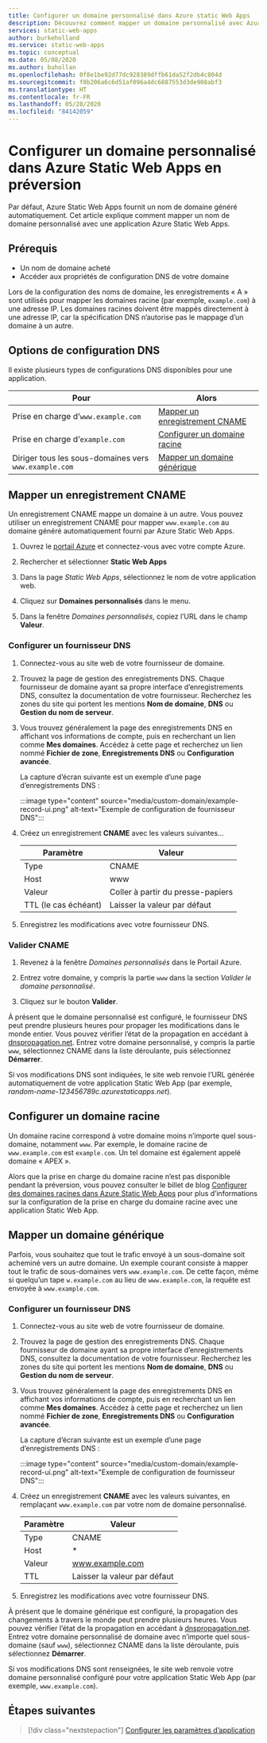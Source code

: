 ```yaml
---
title: Configurer un domaine personnalisé dans Azure static Web Apps
description: Découvrez comment mapper un domaine personnalisé avec Azure Static Web Apps
services: static-web-apps
author: burkeholland
ms.service: static-web-apps
ms.topic: conceptual
ms.date: 05/08/2020
ms.author: buhollan
ms.openlocfilehash: 0f8e1be92d77dc928389dffb61da52f2db4c804d
ms.sourcegitcommit: f0b206a6c6d51af096a4dc6887553d3de908abf3
ms.translationtype: HT
ms.contentlocale: fr-FR
ms.lasthandoff: 05/28/2020
ms.locfileid: "84142059"
---
```

# <a name="setup-a-custom-domain-in-azure-static-web-apps-preview"></a>Configurer un domaine personnalisé dans Azure Static Web Apps en préversion

Par défaut, Azure Static Web Apps fournit un nom de domaine généré automatiquement. Cet article explique comment mapper un nom de domaine personnalisé avec une application Azure Static Web Apps.

## <a name="prerequisites"></a>Prérequis

- Un nom de domaine acheté
- Accéder aux propriétés de configuration DNS de votre domaine

Lors de la configuration des noms de domaine, les enregistrements « A » sont utilisés pour mapper les domaines racine (par exemple, `example.com`) à une adresse IP. Les domaines racines doivent être mappés directement à une adresse IP, car la spécification DNS n’autorise pas le mappage d’un domaine à un autre.

## <a name="dns-configuration-options"></a>Options de configuration DNS

Il existe plusieurs types de configurations DNS disponibles pour une application.

| Pour                            | Alors                                                |
| ----------------------------------------- | --------------------------------------------------- |
| Prise en charge d’`www.example.com`                 | [Mapper un enregistrement CNAME](#map-a-cname-record)           |
| Prise en charge d’`example.com`                     | [Configurer un domaine racine](#configure-a-root-domain) |
| Diriger tous les sous-domaines vers `www.example.com` | [Mapper un domaine générique](#map-a-wildcard-domain)                   |

## <a name="map-a-cname-record"></a>Mapper un enregistrement CNAME

Un enregistrement CNAME mappe un domaine à un autre. Vous pouvez utiliser un enregistrement CNAME pour mapper `www.example.com` au domaine généré automatiquement fourni par Azure Static Web Apps.

1. Ouvrez le [portail Azure](https://portal.azure.com) et connectez-vous avec votre compte Azure.

1. Rechercher et sélectionner **Static Web Apps**

1. Dans la page _Static Web Apps_, sélectionnez le nom de votre application web.

1. Cliquez sur **Domaines personnalisés** dans le menu.

1. Dans la fenêtre _Domaines personnalisés_, copiez l’URL dans le champ **Valeur**.

### <a name="configure-dns-provider"></a>Configurer un fournisseur DNS

1. Connectez-vous au site web de votre fournisseur de domaine.

2. Trouvez la page de gestion des enregistrements DNS. Chaque fournisseur de domaine ayant sa propre interface d’enregistrements DNS, consultez la documentation de votre fournisseur. Recherchez les zones du site qui portent les mentions **Nom de domaine**, **DNS** ou **Gestion du nom de serveur**.

3. Vous trouvez généralement la page des enregistrements DNS en affichant vos informations de compte, puis en recherchant un lien comme **Mes domaines**. Accédez à cette page et recherchez un lien nommé **Fichier de zone**, **Enregistrements DNS** ou **Configuration avancée**.

    La capture d’écran suivante est un exemple d’une page d’enregistrements DNS :

    :::image type="content" source="media/custom-domain/example-record-ui.png" alt-text="Exemple de configuration de fournisseur DNS":::

4. Créez un enregistrement **CNAME** avec les valeurs suivantes...

    | Paramètre             | Valeur                     |
    | ------------------- | ------------------------- |
    | Type                | CNAME                     |
    | Host                | www                       |
    | Valeur               | Coller à partir du presse-papiers |
    | TTL (le cas échéant) | Laisser la valeur par défaut    |

5. Enregistrez les modifications avec votre fournisseur DNS.

### <a name="validate-cname"></a>Valider CNAME

1. Revenez à la fenêtre _Domaines personnalisés_ dans le Portail Azure.

1. Entrez votre domaine, y compris la partie `www` dans la section _Valider le domaine personnalisé_.

1. Cliquez sur le bouton **Valider**.

À présent que le domaine personnalisé est configuré, le fournisseur DNS peut prendre plusieurs heures pour propager les modifications dans le monde entier. Vous pouvez vérifier l’état de la propagation en accédant à [dnspropagation.net](https://dnspropagation.net). Entrez votre domaine personnalisé, y compris la partie `www`, sélectionnez CNAME dans la liste déroulante, puis sélectionnez **Démarrer**.

Si vos modifications DNS sont indiquées, le site web renvoie l’URL générée automatiquement de votre application Static Web App (par exemple, _random-name-123456789c.azurestaticapps.net_).

## <a name="configure-a-root-domain"></a>Configurer un domaine racine

Un domaine racine correspond à votre domaine moins n’importe quel sous-domaine, notamment `www`. Par exemple, le domaine racine de `www.example.com` est `example.com`. Un tel domaine est également appelé domaine « APEX ».

Alors que la prise en charge du domaine racine n’est pas disponible pendant la préversion, vous pouvez consulter le billet de blog [Configurer des domaines racines dans Azure Static Web Apps](https://burkeholland.github.io/posts/static-app-root-domain) pour plus d’informations sur la configuration de la prise en charge du domaine racine avec une application Static Web App.

## <a name="map-a-wildcard-domain"></a>Mapper un domaine générique

Parfois, vous souhaitez que tout le trafic envoyé à un sous-domaine soit acheminé vers un autre domaine. Un exemple courant consiste à mapper tout le trafic de sous-domaines vers `www.example.com`. De cette façon, même si quelqu’un tape `w.example.com` au lieu de `www.example.com`, la requête est envoyée à `www.example.com`.

### <a name="configure-dns-provider"></a>Configurer un fournisseur DNS

1. Connectez-vous au site web de votre fournisseur de domaine.

2. Trouvez la page de gestion des enregistrements DNS. Chaque fournisseur de domaine ayant sa propre interface d’enregistrements DNS, consultez la documentation de votre fournisseur. Recherchez les zones du site qui portent les mentions **Nom de domaine**, **DNS** ou **Gestion du nom de serveur**.

3. Vous trouvez généralement la page des enregistrements DNS en affichant vos informations de compte, puis en recherchant un lien comme **Mes domaines**. Accédez à cette page et recherchez un lien nommé **Fichier de zone**, **Enregistrements DNS** ou **Configuration avancée**.

    La capture d’écran suivante est un exemple d’une page d’enregistrements DNS :

    :::image type="content" source="media/custom-domain/example-record-ui.png" alt-text="Exemple de configuration de fournisseur DNS":::

4. Créez un enregistrement **CNAME** avec les valeurs suivantes, en remplaçant `www.example.com` par votre nom de domaine personnalisé.

    | Paramètre | Valeur                  |
    | ------- | ---------------------- |
    | Type    | CNAME                  |
    | Host    | \*                     |
    | Valeur   | www.example.com        |
    | TTL     | Laisser la valeur par défaut |

5. Enregistrez les modifications avec votre fournisseur DNS.

À présent que le domaine générique est configuré, la propagation des changements à travers le monde peut prendre plusieurs heures. Vous pouvez vérifier l’état de la propagation en accédant à [dnspropagation.net](https://dnspropagation.net). Entrez votre domaine personnalisé de domaine avec n’importe quel sous-domaine (sauf `www`), sélectionnez CNAME dans la liste déroulante, puis sélectionnez **Démarrer**.

Si vos modifications DNS sont renseignées, le site web renvoie votre domaine personnalisé configuré pour votre application Static Web App (par exemple, `www.example.com`).

## <a name="next-steps"></a>Étapes suivantes

> [!div class="nextstepaction"]
> [Configurer les paramètres d’application](application-settings.md)
